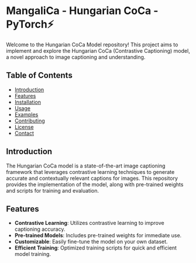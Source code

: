 # MangaliCa - Hungarian CoCa - PyTorch⚡

Welcome to the Hungarian CoCa Model repository! This project aims to implement and explore the Hungarian CoCa (Contrastive Captioning) model, a novel approach to image captioning and understanding.

## Table of Contents

- [Introduction](#introduction)
- [Features](#features)
- [Installation](#installation)
- [Usage](#usage)
- [Examples](#examples)
- [Contributing](#contributing)
- [License](#license)
- [Contact](#contact)

## Introduction

The Hungarian CoCa model is a state-of-the-art image captioning framework that leverages contrastive learning techniques to generate accurate and contextually relevant captions for images. This repository provides the implementation of the model, along with pre-trained weights and scripts for training and evaluation.

## Features

- **Contrastive Learning**: Utilizes contrastive learning to improve captioning accuracy.
- **Pre-trained Models**: Includes pre-trained weights for immediate use.
- **Customizable**: Easily fine-tune the model on your own dataset.
- **Efficient Training**: Optimized training scripts for quick and efficient model training.
